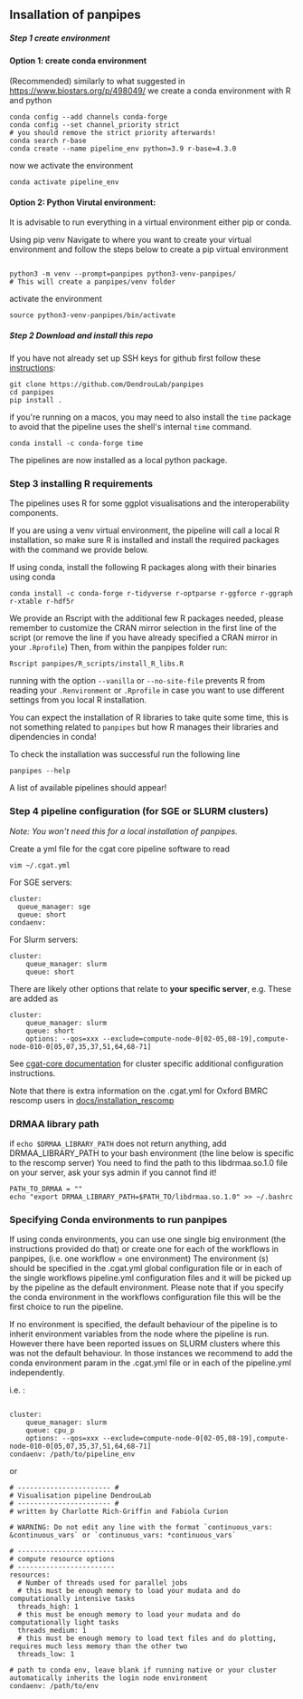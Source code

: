 
## Insallation of panpipes



##### Step 1 create environment

#### Option 1: create conda environment
(Recommended)
similarly to what suggested in https://www.biostars.org/p/498049/ we create a conda environment with R and python

```
conda config --add channels conda-forge
conda config --set channel_priority strict
# you should remove the strict priority afterwards!
conda search r-base
conda create --name pipeline_env python=3.9 r-base=4.3.0
```
now we activate the environment
```
conda activate pipeline_env
```



#### Option 2: Python Virutal environment:

It is advisable to run everything in a virtual environment either pip or conda.

Using pip venv
Navigate to where you want to create your virtual environment  and follow the steps below to create a pip virtual environment
```

python3 -m venv --prompt=panpipes python3-venv-panpipes/
# This will create a panpipes/venv folder
```

activate the environment

```
source python3-venv-panpipes/bin/activate
```



##### Step 2 Download and install this repo
If you have not already set up SSH keys for github first follow these [instructions](https://github.com/DendrouLab/panpipes/blob/main/docs/set_up_ssh_keys_for_github.md): 


```
git clone https://github.com/DendrouLab/panpipes
cd panpipes
pip install .
```

<!-- 
```
pip install git+https://github.com/DendrouLab/panpipes
``` -->

if you're running on a macos, you may need to also install the `time` package to avoid that the pipeline uses the shell's internal `time` command.
 
```
conda install -c conda-forge time
```
The pipelines are now installed as a local python package.

### Step 3 installing R requirements
The pipelines uses R for some ggplot visualisations and the interoperability components. 

If you are using a venv virtual environment,  the pipeline will call a local R installation, so make sure R is installed and install the required packages with the command we provide below.

If using conda, install the following R packages along with their binaries using conda
```
conda install -c conda-forge r-tidyverse r-optparse r-ggforce r-ggraph r-xtable r-hdf5r
```

We provide an Rscript with the additional few R packages needed, please remember to customize the CRAN mirror selection in the first line of the script (or remove the line if you have already specified a CRAN mirror in your `.Rprofile`)
Then, from within the panpipes folder run:
 ```
 Rscript panpipes/R_scripts/install_R_libs.R
 ```
running with the option `--vanilla` or `--no-site-file` prevents R from reading your `.Renvironment` or `.Rprofile` in case you want to use different settings from you local R installation.

You can expect the installation of R libraries to take quite some time, this is not something related to `panpipes` but how R manages their libraries and dipendencies in conda!

<!-- If you are using a conda virtual environment, R *and the required packages (check this)* will be installed along with the python packages.  -->

To check the installation was successful run the following line
```
panpipes --help
```
A list of available pipelines should appear!


### Step 4 pipeline configuration (for SGE or SLURM clusters)
*Note: You won't need this for a local installation of panpipes.*

Create a yml file for the cgat core pipeline software to read

```
vim ~/.cgat.yml
```

For SGE servers:
```
cluster:
  queue_manager: sge
  queue: short
condaenv:
```


For Slurm servers:
```
cluster:
    queue_manager: slurm
    queue: short
```

There are likely other options that relate to **your specific server**, e.g. 
These are added as 
```
cluster:
    queue_manager: slurm
    queue: short
    options: --qos=xxx --exclude=compute-node-0[02-05,08-19],compute-node-010-0[05,07,35,37,51,64,68-71]

```



See [cgat-core documentation](https://cgat-core.readthedocs.io/en/latest/getting_started/Cluster_config.html) for cluster specific additional configuration instructions.

Note that there is extra information on the .cgat.yml for Oxford BMRC rescomp users in [docs/installation_rescomp](https://github.com/DendrouLab/sc_pipelines/blob/master/docs/installation_rescomp.md)

### DRMAA library path


if `echo $DRMAA_LIBRARY_PATH` does not return anything, add DRMAA_LIBRARY_PATH to your bash environment (the line below is specific to the rescomp server)
You need to find the path to this libdrmaa.so.1.0 file on your server, ask your sys admin if you cannot find it!

```
PATH_TO_DRMAA = ""
echo "export DRMAA_LIBRARY_PATH=$PATH_TO/libdrmaa.so.1.0" >> ~/.bashrc
```

### Specifying Conda environments to run panpipes
If using conda environments, you can use one single big environment (the instructions provided do that) or create one for each of the workflows in panpipes, (i.e. one workflow = one environment) 
The environment (s) should be specified in the .cgat.yml global configuration file or in each of the single workflows pipeline.yml configuration files and it will be picked up by the pipeline as the default environment. 
Please note that if you specify the conda environment in the workflows configuration file this will be the first choice to run the pipeline. 



If no environment is specified, the default behaviour of the pipeline is to inherit environment variables from the node where the pipeline is run. However there have been reported issues on SLURM clusters where this was not the default behaviour. In those instances we recommend to add the conda environment param in the .cgat.yml file or in each of the pipeline.yml independently.

i.e. :

```

cluster:
    queue_manager: slurm
    queue: cpu_p
    options: --qos=xxx --exclude=compute-node-0[02-05,08-19],compute-node-010-0[05,07,35,37,51,64,68-71]
condaenv: /path/to/pipeline_env
```
or 

```
# ----------------------- #
# Visualisation pipeline DendrouLab
# ----------------------- #
# written by Charlotte Rich-Griffin and Fabiola Curion

# WARNING: Do not edit any line with the format `continuous_vars: &continuous_vars` or `continuous_vars: *continuous_vars`

# ------------------------
# compute resource options
# ------------------------
resources:
  # Number of threads used for parallel jobs
  # this must be enough memory to load your mudata and do computationally intensive tasks
  threads_high: 1
  # this must be enough memory to load your mudata and do computationally light tasks
  threads_medium: 1
  # this must be enough memory to load text files and do plotting, requires much less memory than the other two
  threads_low: 1

# path to conda env, leave blank if running native or your cluster automatically inherits the login node environment
condaenv: /path/to/env
```

